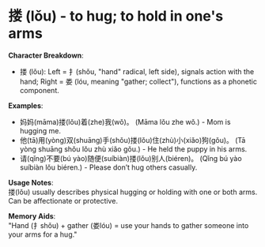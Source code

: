 # **搂 (lǒu) - to hug; to hold in one's arms**

**Character Breakdown**:  
- 搂 (lǒu): Left = 扌(shǒu, "hand" radical, left side), signals action with the hand;
  Right = 娄 (lóu, meaning "gather; collect"), functions as a phonetic component.

**Examples**:  
- 妈妈(māma)搂(lǒu)着(zhe)我(wǒ)。 (Māma lǒu zhe wǒ.) - Mom is hugging me.  
- 他(tā)用(yòng)双(shuāng)手(shǒu)搂(lǒu)住(zhù)小(xiǎo)狗(gǒu)。 (Tā yòng shuāng shǒu lǒu zhù xiǎo gǒu.) - He held the puppy in his arms.  
- 请(qǐng)不要(bú yào)随便(suíbiàn)搂(lǒu)别人(biéren)。 (Qǐng bú yào suíbiàn lǒu biéren.) - Please don’t hug others casually.

**Usage Notes**:  
搂(lǒu) usually describes physical hugging or holding with one or both arms. Can be affectionate or protective.

**Memory Aids**:  
"Hand (扌shǒu) + gather (娄lóu) = use your hands to gather someone into your arms for a hug."